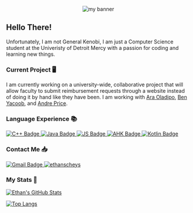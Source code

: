 <p align="center">

<img src="https://user-images.githubusercontent.com/122425702/230269480-219da5d0-e26a-4d7d-9055-0c64bc700f37.PNG" alt="my banner">

</p>

## Hello There!

Unfortunately, I am not General Kenobi, I am just a Computer Science student at the Univeristy of Detroit Mercy with a passion for coding and learning new things.

### Current Project 🖥️
I am currently working on a university-wide, collaborative project that will allow faculty to submit reimbursement requests through a website instead of doing it by hand like they have been. I am working with [Ara Oladipo](https://github.com/Ara-O), [Ben Yacoob](https://github.com/Benyamain), and [Andre Price](https://github.com/pricean2).

### Language Experience 📚
<div id="badges">
  <a href="[C++-URL]https://img.shields.io/badge/C++-blue?style=for-the-badge&logo=cplusplus&logoColor=white">
    <img src="https://img.shields.io/badge/C++-blue?style=for-the-badge&logo=cplusplus&logoColor=white" alt="C++ Badge"/>
  </a>
  <a href="[JAVA-URL]https://img.shields.io/badge/Java-orange?style=for-the-badge&logo=oracle&logoColor=white">
    <img src="https://img.shields.io/badge/Java-orange?style=for-the-badge&logo=oracle&logoColor=white" alt="Java Badge"/>
  </a>
  <a href="[JS-URL]https://img.shields.io/badge/JS-yellow?style=for-the-badge&logo=JavaScript&logoColor=white">
    <img src="https://img.shields.io/badge/JS-yellow?style=for-the-badge&logo=JavaScript&logoColor=white" alt="JS Badge"/>
  </a>
  <a href="[AHK-URL]https://img.shields.io/badge/AHK-green?style=for-the-badge&logo=AutoHotkey&logoColor=white">
    <img src="https://img.shields.io/badge/AHK-green?style=for-the-badge&logo=AutoHotkey&logoColor=white" alt="AHK Badge"/>
  </a>
  <a href="[Kotlin-URL](https://img.shields.io/badge/Kotlin-purple?style=for-the-badge&logo=Kotlin&logoColor=white)">
    <img src="https://img.shields.io/badge/Kotlin-purple?style=for-the-badge&logo=Kotlin&logoColor=white" alt="Kotlin Badge"/>
  </a>
</div>

### Contact Me 📥
<div id="badges1">
  <a href="https://mail.google.com/mail/u/0/?fs=1&to=ethanscheys@gmail.com&su=Subject&body=Body&tf=cm">
    <img src="https://img.shields.io/badge/ethanscheys@gmail.com-red?style=for-the-badge&logo=Gmail&logoColor=white" alt="Gmail Badge"/>
  </a>
  <a href="https://linkedin.com/in/ethan-scheys">
    <img src="https://img.shields.io/badge/EthanScheys-blue?style=for-the-badge&logo=Linkedin&logoColor=white" alt="ethanscheys"/>
  </a>
</div>

### My Stats 🧮
[![Ethan's GitHub Stats](https://github-readme-stats.vercel.app/api?username=scheysej&show_icons=true&theme=dracula)](https://github.com/scheysej)

[![Top Langs](https://github-readme-stats.vercel.app/api/top-langs/?username=scheysej&layout=compact&show_icons=true&theme=radical)](https://github.com/scheysej)
##
